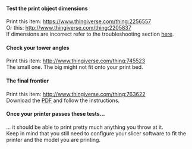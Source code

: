 #### Test the print object dimensions
Print this item: https://www.thingiverse.com/thing:2256557  
Or this: http://www.thingiverse.com/thing:2205837  
If dimensions are incorrect refer to the troubleshooting section [here](https://github.com/FLSun3dp/FLSun-Kossel-Mini/wiki/77.-Troubleshooting#delta).

#### Check your tower angles
Print this item: http://www.thingiverse.com/thing:745523  
The small one. The big might not fit onto your print bed.

#### The final frontier
Print this item: http://www.thingiverse.com/thing:763622  
Download the [PDF](https://cdn.thingiverse.com/assets/a7/2c/bd/ba/ea/3DBenchy_Broschure_3DBenchy.com.pdf) and follow the instructions.

#### Once your printer passes these tests...
... it should be able to print pretty much anything you throw at it.  
Keep in mind that you still need to configure your slicer software to fit the printer and the model you are printing.